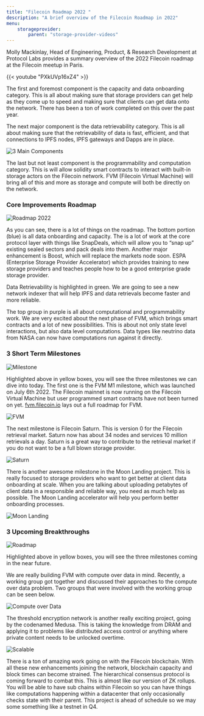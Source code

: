 ```yaml
---
title: "Filecoin Roadmap 2022 "
description: "A brief overview of the Filecoin Roadmap in 2022"
menu:
    storageprovider:
        parent: "storage-provider-videos"
---
```


Molly Mackinlay, Head of Engineering, Product, & Research Development at Protocol Labs provides a summary overview of the 2022 Filecoin roadmap at the Filecoin meetup in Paris.

{{< youtube "PXkUVp16xZ4" >}}

The first and foremost component is the capacity and data onboarding category. This is all about making sure that storage providers can get help as they come up to speed and making sure that clients can get data onto the network. There has been a ton of work completed on this over the past year.

The next major component is the data retrievability category. This is all about making sure that the retrievability of data is fast, efficient, and that connections to IPFS nodes, IPFS gateways and Dapps are in place. 

![3 Main Components](1.png)

The last but not least component is the programmability and computation category. This is will allow solidity smart contracts to interact with built-in storage actors on the Filecoin network. FVM (Filecoin Virtual Machine) will bring all of this and more as storage and compute will both be directly on the network. 

### Core Improvements Roadmap

![Roadmap 2022](2.png)

As you can see, there is a lot of things on the roadmap. The bottom portion (blue) is all data onboarding and capacity. The is a lot of work at the core protocol layer with things like SnapDeals, which will allow you to “snap up” existing sealed sectors and pack deals into them. Another major enhancement is Boost, which will replace the markets node soon. ESPA (Enterprise Storage Provider Accelerator) which provides training to new storage providers and teaches people how to be a good enterprise grade storage provider. 

Data Retrievability is highlighted in green. We are going to see a new network indexer that will help IPFS and data retrievals become faster and more reliable. 

The top group in purple is all about computational and programmability work. We are very excited about the next phase of FVM, which brings smart contracts and a lot of new possibilities. This is about not only state level interactions, but also data level computations. Data types like neutrino data from NASA can now have computations run against it directly. 

### 3 Short Term Milestones

![Milestone](3.png)

Highlighted above in yellow boxes, you will see the three milestones we can dive into today. The first one is the FVM M1 milestone, which was launched on July 6th 2022. The Filecoin mainnet is now running on the Filecoin Virtual Machine but user programmed smart contracts have not been turned on yet. [fvm.filecoin.io](http://fvm.filecoin.io) lays out a full roadmap for FVM. 

![FVM](4.png)

The next milestone is Filecoin Saturn. This is version 0 for the Filecoin retrieval market. Saturn now has about 34 nodes and services 10 million retrievals a day. Saturn is a great way to contribute to the retrieval market if you do not want to be a full blown storage provider. 

![Saturn](5.png)

There is another awesome milestone in the Moon Landing project. This is really focused to storage providers who want to get better at client data onboarding at scale. When you are talking about uploading petabytes of client data in a responsible and reliable way, you need as much help as possible. The Moon Landing accelerator will help you perform better onboarding processes. 

![Moon Landing](6.png)

### 3 Upcoming Breakthroughs

![Roadmap](7.png)

Highlighted above in yellow boxes, you will see the three milestones coming in the near future.

We are really building FVM with compute over data in mind. Recently, a working group got together and discussed their approaches to the compute over data problem. Two groups that were involved with the working group can be seen below. 

![Compute over Data](8.png)

The threshold encryption network is another really exciting project, going by the codenamed Medusa. This is taking the knowledge from DRAM and applying it to problems like distributed access control or anything where private content needs to be unlocked overtime. 

![Scalable](9.png)

There is a ton of amazing work going on with the Filecoin blockchain. With all these new enhancements joining the network, blockchain capacity and block times can become strained. The hierarchical consensus protocol is coming forward to combat this. This is almost like our version of ZK rollups. You will be able to have sub chains within Filecoin so you can have things like computations happening within a datacenter that only occasionally checks state with their parent. This project is ahead of schedule so we may some something like a testnet in Q4.
